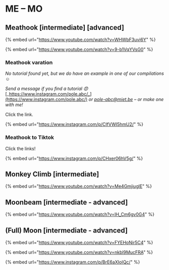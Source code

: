# ME – MO

## Meathook \[intermediate] \[advanced]

{% embed url="https://www.youtube.com/watch?v=WHWbF3uvi6Y" %}

{% embed url="https://www.youtube.com/watch?v=9-b1VqYVsG0" %}

### Meathook varation

_No tutorial found yet, but we do have an example in one of our compilations ☺️_

_Send a message if you find a tutorial 😍_ [_https://www.instagram.com/pole.abc/_](https://www.instagram.com/pole.abc/) _or_ [_pole-abc@miet.be_](mailto:pole-abc@miet.be) _– or make one with me!_&#x20;

Click the link.

{% embed url="https://www.instagram.com/p/CIfVWI5hmU2/" %}

### Meathook to Tiktok

Click the links!

{% embed url="https://www.instagram.com/p/CHxer06hV5g/" %}

## Monkey Climb \[intermediate]

{% embed url="https://www.youtube.com/watch?v=Me4GmjiuglE" %}

## Moonbeam \[intermediate - advanced]

{% embed url="https://www.youtube.com/watch?v=IH_Cm6gv0G4" %}

## (Full) Moon \[intermediate - advanced]

{% embed url="https://www.youtube.com/watch?v=FYEHoNir5C4" %}

{% embed url="https://www.youtube.com/watch?v=nkbl9MucFRA" %}

{% embed url="https://www.instagram.com/p/BrE6aXIoIQc/" %}

